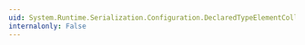 ```yaml
---
uid: System.Runtime.Serialization.Configuration.DeclaredTypeElementCollection.Remove(System.Runtime.Serialization.Configuration.DeclaredTypeElement)
internalonly: False
---
```

